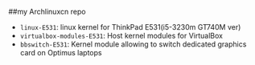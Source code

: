 ##my Archlinuxcn repo
* `linux-E531`: linux kernel for ThinkPad E531(i5-3230m GT740M ver)
* `virtualbox-modules-E531`: Host kernel modules for VirtualBox
* `bbswitch-E531`: Kernel module allowing to switch dedicated graphics card on Optimus laptops
